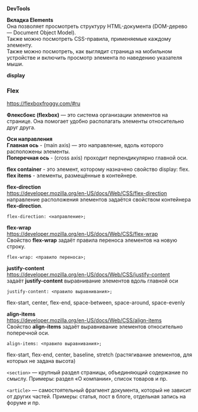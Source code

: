 **DevTools**

**Вкладка Elements**  
Она позволяет просмотреть структуру HTML-документа (DOM-дерево — Document Object Model).  
Также можно посмотреть CSS-правила, применяемые каждому элементу.  
Также можно посмотреть, как выглядит страница на мобильном устройстве и включить просмотр элемента по наведению указателя мыши.

**display**

### Flex

https://flexboxfroggy.com/#ru

**Флексбокс (flexbox)** — это система организации элементов на странице. Она помогает удобно располагать элементы относительно друг друга.

**Оси направления**  
**Главная ось** - (main axis) — это направление, вдоль которого расположены элементы.  
**Поперечная ось** - (сross axis) проходит перпендикулярно главной оси.

**flex container** - это элемент, которому назначено свойство display: flex.  
**flex items** - элементы, размещённые в контейнере.

**flex-direction**  
https://developer.mozilla.org/en-US/docs/Web/CSS/flex-direction  
направление расположения элементов задаётся свойством контейнера **flex-direction**.

```
flex-direction: <направление>;
```

**flex-wrap**  
https://developer.mozilla.org/en-US/docs/Web/CSS/flex-wrap  
Свойство **flex-wrap** задаёт правила переноса элементов на новую строку.

```
flex-wrap: <правило переноса>;
```

**justify-content**  
https://developer.mozilla.org/en-US/docs/Web/CSS/justify-content  
задаёт **justify-content** выравнивание элементов вдоль главной оси

```
justify-content: <правило выравнивания>;
```

flex-start, center, flex-end, space-between, space-around, space-evenly

**align-items**  
https://developer.mozilla.org/en-US/docs/Web/CSS/align-items  
Свойство **align-items** задаёт выравнивание элементов относительно поперечной оси.

```
align-items: <правило выравнивания>;
```

flex-start, flex-end, center, baseline, stretch (растягивание элементов, для которых не задана высота)

`<section>` — крупный раздел страницы, объединяющий содержание по смыслу.
Примеры: раздел «О компании», список товаров и пр.

`<article>` — самостоятельный фрагмент документа, который не зависит от других частей. Примеры: статья, пост в блоге, отдельная запись на форуме и пр.


